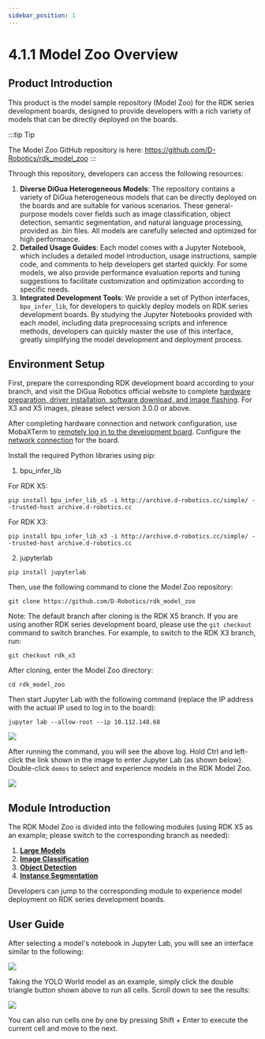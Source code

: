 ```yaml
---
sidebar_position: 1
---
```


# 4.1.1 Model Zoo Overview

## Product Introduction

This product is the model sample repository (Model Zoo) for the RDK series development boards, designed to provide developers with a rich variety of models that can be directly deployed on the boards.

:::tip Tip

The Model Zoo GitHub repository is here: https://github.com/D-Robotics/rdk_model_zoo
:::

Through this repository, developers can access the following resources:

1. **Diverse DiGua Heterogeneous Models**: The repository contains a variety of DiGua heterogeneous models that can be directly deployed on the boards and are suitable for various scenarios. These general-purpose models cover fields such as image classification, object detection, semantic segmentation, and natural language processing, provided as .bin files. All models are carefully selected and optimized for high performance.
2. **Detailed Usage Guides**: Each model comes with a Jupyter Notebook, which includes a detailed model introduction, usage instructions, sample code, and comments to help developers get started quickly. For some models, we also provide performance evaluation reports and tuning suggestions to facilitate customization and optimization according to specific needs.
3. **Integrated Development Tools**: We provide a set of Python interfaces, `bpu_infer_lib`, for developers to quickly deploy models on RDK series development boards. By studying the Jupyter Notebooks provided with each model, including data preprocessing scripts and inference methods, developers can quickly master the use of this interface, greatly simplifying the model development and deployment process.

## Environment Setup

First, prepare the corresponding RDK development board according to your branch, and visit the DiGua Robotics official website to complete [hardware preparation, driver installation, software download, and image flashing](https://developer.d-robotics.cc/rdk_doc/Quick_start/install_os/rdk_x3). For X3 and X5 images, please select version 3.0.0 or above.

After completing hardware connection and network configuration, use MobaXTerm to [remotely log in to the development board](https://developer.d-robotics.cc/rdk_doc/Quick_start/remote_login). Configure the [network connection](https://developer.d-robotics.cc/rdk_doc/System_configuration/network_blueteeth) for the board.

Install the required Python libraries using pip:

1. bpu_infer_lib

For RDK X5:
```
pip install bpu_infer_lib_x5 -i http://archive.d-robotics.cc/simple/ --trusted-host archive.d-robotics.cc
```

For RDK X3:
```
pip install bpu_infer_lib_x3 -i http://archive.d-robotics.cc/simple/ --trusted-host archive.d-robotics.cc
```

2. jupyterlab
```
pip install jupyterlab
```

Then, use the following command to clone the Model Zoo repository:
```
git clone https://github.com/D-Robotics/rdk_model_zoo
```

Note: The default branch after cloning is the RDK X5 branch. If you are using another RDK series development board, please use the `git checkout` command to switch branches. For example, to switch to the RDK X3 branch, run:

```
git checkout rdk_x3
```

After cloning, enter the Model Zoo directory:
```
cd rdk_model_zoo
```

Then start Jupyter Lab with the following command (replace the IP address with the actual IP used to log in to the board):
```
jupyter lab --allow-root --ip 10.112.148.68
```
![](https://rdk-doc.oss-cn-beijing.aliyuncs.com/doc/img/04_Algorithm_Application/03_model_zoo/image/jupyter_start.png)

After running the command, you will see the above log. Hold Ctrl and left-click the link shown in the image to enter Jupyter Lab (as shown below). Double-click `demos` to select and experience models in the RDK Model Zoo.

![](https://rdk-doc.oss-cn-beijing.aliyuncs.com/doc/img/04_Algorithm_Application/03_model_zoo/image/into_jupyter.png)

## Module Introduction

The RDK Model Zoo is divided into the following modules (using RDK X5 as an example; please switch to the corresponding branch as needed):

1. **[Large Models](https://github.com/D-Robotics/rdk_model_zoo/tree/main/demos/llm)**
2. **[Image Classification](https://github.com/D-Robotics/rdk_model_zoo/tree/main/demos/classification)**
3. **[Object Detection](https://github.com/D-Robotics/rdk_model_zoo/tree/main/demos/detect)**
4. **[Instance Segmentation](https://github.com/D-Robotics/rdk_model_zoo/tree/main/demos/Instance_Segmentation)**

Developers can jump to the corresponding module to experience model deployment on RDK series development boards.

## User Guide

After selecting a model's notebook in Jupyter Lab, you will see an interface similar to the following:

![](https://rdk-doc.oss-cn-beijing.aliyuncs.com/doc/img/04_Algorithm_Application/03_model_zoo/image/basic_usage.png)

Taking the YOLO World model as an example, simply click the double triangle button shown above to run all cells. Scroll down to see the results:

![](https://rdk-doc.oss-cn-beijing.aliyuncs.com/doc/img/04_Algorithm_Application/03_model_zoo/image/basic_usage_res.png)

You can also run cells one by one by pressing Shift + Enter to execute the current cell and move to the next.